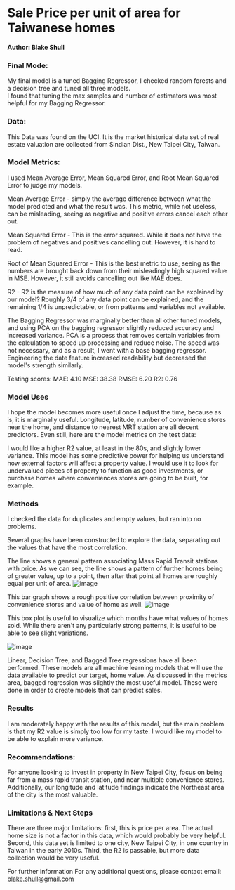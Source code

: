 # Sale Price per unit of area for Taiwanese homes
**Author:  Blake Shull**
### Final Mode:

My final model is a tuned Bagging Regressor, I checked random forests and a decision tree and tuned all three models.  
I found that tuning the max samples and number of estimators was most helpful for my Bagging Regressor.

### Data:
This Data was found on the UCI.  It is the market historical data set of real estate valuation are collected from Sindian Dist., New Taipei City, Taiwan.

### Model Metrics:

I used Mean Average Error, Mean Squared Error, and Root Mean Squared Error to judge my models.

Mean Average Error - simply the average difference between what the model predicted and what the result was.  This metric, while not useless, can be misleading, seeing as negative and positive errors cancel each other out.

Mean Squared Error - This is the error squared.  While it does not have the problem of negatives and positives cancelling out.  However, it is hard to read.  

Root of Mean Squared Error - This is the best metric to use, seeing as the numbers are brought back down from their misleadingly high squared value in MSE.  However, it still avoids cancelling out like MAE does.

R2 - R2 is the measure of how much of any data point can be explained by our model?  Roughly 3/4 of any data point can be explained, and the remaining 1/4 is unpredictable, or from patterns and variables not available.

The Bagging Regressor was marginally better than all other tuned models, and using PCA on the bagging regressor slightly reduced accuracy and increased variance.  PCA is a process that removes certain variables from the calculation to speed up processing and reduce noise.  The speed was not necessary, and as a result, I went with a base bagging regressor.  Engineering the date feature increased readability but decreased the model's strength similarly.


Testing
scores: 
MAE: 4.10 
MSE: 38.38 
RMSE: 6.20 
R2: 0.76

### Model Uses

I hope the model becomes more useful once I adjust the time, because as is, it is marginally useful.  Longitude, latitude, number of convenience stores near the home, and distance to nearest MRT station are all decent predictors.
Even still, here are the model metrics on the test data:

I would like a higher R2 value, at least in the 80s, and slightly lower variance.  This model has some predictive power for helping us understand how external factors will affect a property value.
I would use it to look for undervalued pieces of property to function as good investments, or purchase homes where conveniences stores are going to be built, for example.

### Methods
I checked the data for duplicates and empty values, but ran into no problems.

Several graphs have been constructed to explore the data, separating out the values that have the most correlation.

The line shows a general pattern associating Mass Rapid Transit stations with price.  As we can see, the line shows a pattern of further homes being of greater value, up to a point, then after that point all homes are roughly equal per unit of area.
![image](https://user-images.githubusercontent.com/107661416/187835350-80a99424-d8ea-4861-8330-bfe4383ebcb7.png)

This bar graph shows a rough positive correlation between proximity of convenience stores and value of home as well.
![image](https://user-images.githubusercontent.com/107661416/187835423-4611d500-e381-410d-8b04-1caee37ee07b.png)

This box plot is useful to visualize which months have what values of homes sold.  While there aren't any particularly strong patterns, it is useful to be able to see slight variations.

![image](https://user-images.githubusercontent.com/107661416/187835447-ac6d26f7-25f0-416d-baf3-9133cf7e48b4.png)



Linear, Decision Tree, and Bagged Tree regressions have all been performed.  These models are all machine learning models that will use the data available to predict our target, home value.  As discussed in the metrics area, bagged regression was slightly the most useful model.  These were done in order to create models that can predict sales.  

### Results

I am moderately happy with the results of this model, but the main problem is that my R2 value is simply too low for my taste.  I would like my model to be able to explain more variance.  

### Recommendations:
For anyone looking to invest in property in New Taipei City, focus on being far from a mass rapid transit station, and near multiple convenience stores.  Additionally, our longitude and latitude findings indicate the Northeast area of the city is the most valuable.

### Limitations & Next Steps
There are three major limitations: first, this is price per area.  The actual home size is not a factor in this data, which would probably be very helpful.  Second, this data set is limited to one city, New Taipei City, in one country in Taiwan in the early 2010s.  Third, the R2 is passable, but more data collection would be very useful.

For further information
For any additional questions, please contact email: blake.shull@gmail.com

